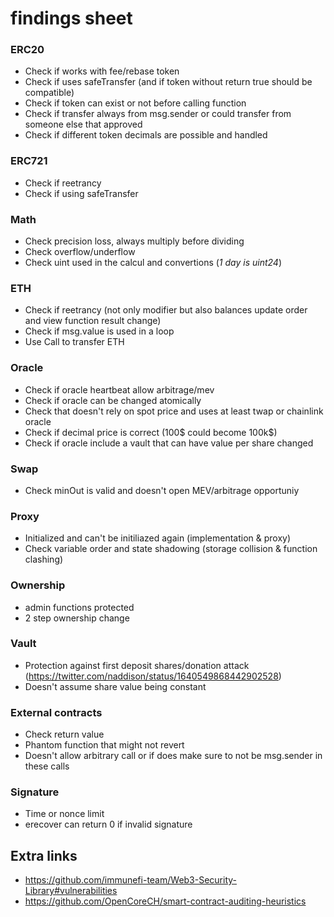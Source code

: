 # findings sheet

### ERC20

- Check if works with fee/rebase token
- Check if uses safeTransfer (and if token without return true should be compatible)
- Check if token can exist or not before calling function
- Check if transfer always from msg.sender or could transfer from someone else that approved
- Check if different token decimals are possible and handled

### ERC721

- Check if reetrancy
- Check if using safeTransfer

### Math

- Check precision loss, always multiply before dividing
- Check overflow/underflow
- Check uint used in the calcul and convertions (*1 day is uint24*)

### ETH

- Check if reetrancy (not only modifier but also balances update order and view function result change)
- Check if msg.value is used in a loop
- Use Call to transfer ETH

### Oracle

- Check if oracle heartbeat allow arbitrage/mev
- Check if oracle can be changed atomically
- Check that doesn't rely on spot price and uses at least twap or chainlink oracle
- Check if decimal price is correct (100$ could become 100k$)
- Check if oracle include a vault that can have value per share changed

### Swap

- Check minOut is valid and doesn't open MEV/arbitrage opportuniy

### Proxy

- Initialized and can't be initiliazed again (implementation & proxy)
- Check variable order and state shadowing (storage collision & function clashing)

### Ownership

- admin functions protected
- 2 step ownership change

### Vault

- Protection against first deposit shares/donation attack (https://twitter.com/naddison/status/1640549868442902528)
- Doesn't assume share value being constant

### External contracts

- Check return value
- Phantom function that might not revert
- Doesn't allow arbitrary call or if does make sure to not be msg.sender in these calls

### Signature

- Time or nonce limit
- erecover can return 0 if invalid signature

## Extra links

- https://github.com/immunefi-team/Web3-Security-Library#vulnerabilities
- https://github.com/OpenCoreCH/smart-contract-auditing-heuristics
